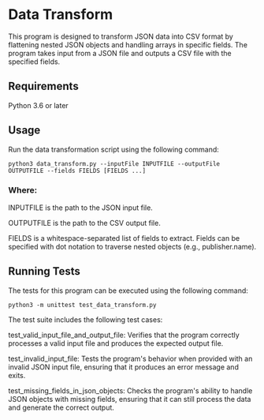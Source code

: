 # Data Transform
This program is designed to transform JSON data into CSV format by flattening nested JSON objects and handling arrays in specific fields. The program takes input from a JSON file and outputs a CSV file with the specified fields.

## Requirements
Python 3.6 or later

## Usage
Run the data transformation script using the following command:

`python3 data_transform.py --inputFile INPUTFILE --outputFile OUTPUTFILE --fields FIELDS [FIELDS ...]`

### Where:

INPUTFILE is the path to the JSON input file.

OUTPUTFILE is the path to the CSV output file.

FIELDS is a whitespace-separated list of fields to extract. Fields can be specified with dot notation to traverse nested objects (e.g., publisher.name).

## Running Tests
The tests for this program can be executed using the following command:

`python3 -m unittest test_data_transform.py`

The test suite includes the following test cases:

test_valid_input_file_and_output_file: Verifies that the program correctly processes a valid input file and produces the expected output file.

test_invalid_input_file: Tests the program's behavior when provided with an invalid JSON input file, ensuring that it produces an error message and exits.

test_missing_fields_in_json_objects: Checks the program's ability to handle JSON objects with missing fields, ensuring that it can still process the data and generate the correct output.
